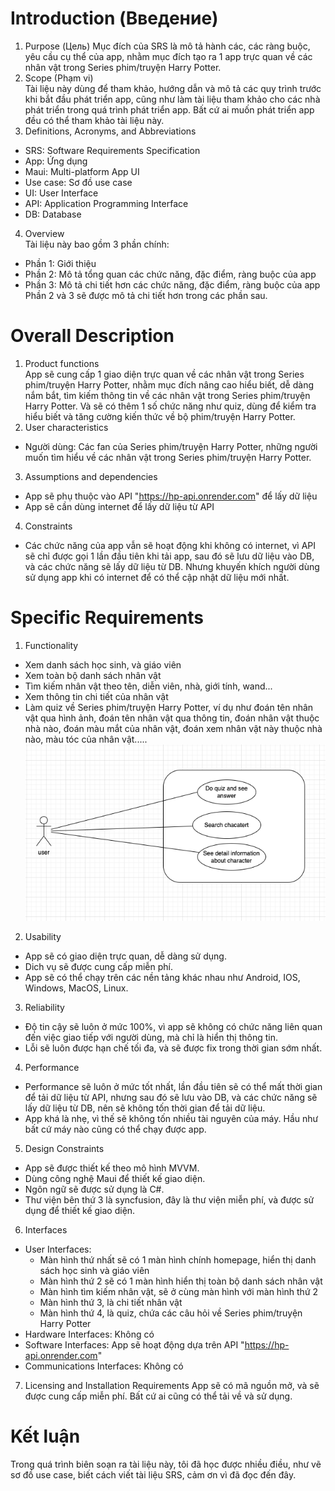 # Introduction (Введение)  
1. Purpose (Цель)
Mục đích của SRS là mô tả hành các, các ràng buộc, yêu cầu cụ thể của app, nhằm mục đích tạo ra 1 app trực quan về các nhân vật trong Series phim/truyện Harry Potter.  
2. Scope (Phạm vi)  
Tài liệu này dùng để tham khảo, hướng dẫn và mô tả các quy trình trước khi bắt đầu phát triển app, cũng như làm tài liệu tham khảo cho các nhà phát triển trong quá trình phát triển app. Bất cứ ai muốn phát triển app đều có thể tham khảo tài liệu này.
3. Definitions, Acronyms, and Abbreviations  
- SRS: Software Requirements Specification
- App: Ứng dụng
- Maui: Multi-platform App UI
- Use case: Sơ đồ use case
- UI: User Interface
- API: Application Programming Interface
- DB: Database
4. Overview  
Tài liệu này bao gồm 3 phần chính:
- Phần 1: Giới thiệu
- Phần 2: Mô tả tổng quan các chức năng, đặc điểm, ràng buộc của app
- Phần 3: Mô tả chi tiết hơn các chức năng, đặc điểm, ràng buộc của app
Phần 2 và 3 sẽ được mô tả chi tiết hơn trong các phần sau.
# Overall Description
1. Product functions  
App sẽ cung cấp 1 giao diện trực quan về các nhân vật trong Series phim/truyện Harry Potter, nhằm mục đích nâng cao hiểu biết, dễ dàng nắm bắt, tìm kiếm thông tin về các nhân vật trong Series phim/truyện Harry Potter. Và sẽ có thêm 1 số chức năng như quiz, dùng để kiểm tra hiểu biết và tăng cường kiến thức về bộ phim/truyện Harry Potter.  
2. User characteristics
- Người dùng: Các fan của Series phim/truyện Harry Potter, những người muốn tìm hiểu về các nhân vật trong Series phim/truyện Harry Potter.
3. Assumptions and dependencies
- App sẽ phụ thuộc vào API "https://hp-api.onrender.com" để lấy dữ liệu  
- App sẽ cần dùng internet để lấy dữ liệu từ API
4. Constraints
- Các chức năng của app vẫn sẽ hoạt động khi không có internet, vì API sẽ chỉ được gọi 1 lần đầu tiên khi tải app, sau đó sẽ lưu dữ liệu vào DB, và các chức năng sẽ lấy dữ liệu từ DB. Nhưng khuyến khích người dùng sử dụng app khi có internet để có thể cập nhật dữ liệu mới nhất.
# Specific Requirements
1. Functionality  
- Xem danh sách học sinh, và giáo viên  
- Xem toàn bộ danh sách nhân vật
- Tìm kiếm nhân vật theo tên, diễn viên, nhà, giới tính, wand...  
- Xem thông tin chi tiết của nhân vật
- Làm quiz về Series phim/truyện Harry Potter, ví dụ như đoán tên nhân vật qua hình ảnh, đoán tên nhân vật qua thông tin, đoán nhân vật thuộc nhà nào, đoán màu mắt của nhân vật, đoán xem nhân vật này thuộc nhà nào, màu tóc của nhân vật.....
 ![Alt text](image.png)
2. Usability
- App sẽ có giao diện trực quan, dễ dàng sử dụng.
- Dich vụ sẽ được cung cấp miễn phí.
- App sẽ có thể chạy trên các nền tảng khác nhau như Android, IOS, Windows, MacOS, Linux.
3. Reliability
- Độ tin cậy sẽ luôn ở mức 100%, vì app sẽ không có chức năng liên quan đến việc giao tiếp với người dùng, mà chỉ là hiển thị thông tin.
- Lỗi sẽ luôn được hạn chế tối đa, và sẽ được fix trong thời gian sớm nhất.
4. Performance
- Performance sẽ luôn ở mức tốt nhất, lần đầu tiên sẽ có thể mất thời gian để tải dữ liệu từ API, nhưng sau đó sẽ lưu vào DB, và các chức năng sẽ lấy dữ liệu từ DB, nên sẽ không tốn thời gian để tải dữ liệu.
- App khá là nhẹ, vì thế sẽ không tốn nhiều tài nguyên của máy. Hầu như bất cứ máy nào cũng có thể chạy được app.
5. Design Constraints
- App sẽ được thiết kế theo mô hình MVVM.
- Dùng công nghệ Maui để thiết kế giao diện.
- Ngôn ngữ sẽ được sử dụng là C#.
- Thư viện bên thứ 3 là syncfusion, đây là thư viện miễn phí, và được sử dụng để thiết kế giao diện.
6. Interfaces
- User Interfaces:
  - Màn hình thứ nhất sẽ có 1 màn hình chính homepage, hiển thị danh sách học sinh và giáo viên
  - Màn hình thứ 2 sẽ có 1 màn hình hiển thị toàn bộ danh sách nhân vật
  - Màn hình tìm kiếm nhân vật, sẽ ở cùng màn hình với màn hình thứ 2
  - Màn hình thứ 3, là chi tiết nhân vật
  - Màn hình thứ 4, là quiz, chứa các câu hỏi về Series phim/truyện Harry Potter
- Hardware Interfaces: Không có
- Software Interfaces: App sẽ hoạt động dựa trên API "https://hp-api.onrender.com"
- Communications Interfaces: Không có
7. Licensing and Installation Requirements
App sẽ có mã nguồn mở, và sẽ được cung cấp miễn phí. Bất cứ ai cũng có thể tải về và sử dụng.
# Kết luận
Trong quá trình biên soạn ra tài liệu này, tôi đã học được nhiều điều, như vẽ sơ đồ use case, biết cách viết tài liệu SRS, cảm ơn vì đã đọc đến đây. 